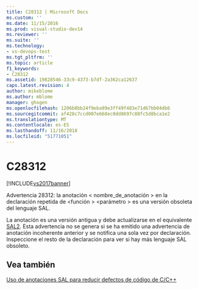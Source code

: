 ```yaml
---
title: C28312 | Microsoft Docs
ms.custom: ''
ms.date: 11/15/2016
ms.prod: visual-studio-dev14
ms.reviewer: ''
ms.suite: ''
ms.technology:
- vs-devops-test
ms.tgt_pltfrm: ''
ms.topic: article
f1_keywords:
- C28312
ms.assetid: 19828546-33c9-4373-b7df-2a362ca12637
caps.latest.revision: 4
author: mikeblome
ms.author: mblome
manager: ghogen
ms.openlocfilehash: 1206b8bb24f9eba99e3ff49f483e71d67bb04db6
ms.sourcegitcommit: af428c7ccd007e668ec0dd8697c88fc5d8bca1e2
ms.translationtype: MT
ms.contentlocale: es-ES
ms.lasthandoff: 11/16/2018
ms.locfileid: "51771051"
---
```

# <a name="c28312"></a>C28312
[!INCLUDE[vs2017banner](../includes/vs2017banner.md)]

Advertencia 28312: la anotación < nombre_de_anotación > en la declaración repetida de \<función > \<parámetro > es una versión obsoleta del lenguaje SAL.  
  
 La anotación es una versión antigua y debe actualizarse en el equivalente [SAL2](../code-quality/using-sal-annotations-to-reduce-c-cpp-code-defects.md). Esta advertencia no se genera si se ha emitido una advertencia de anotación incoherente anterior y se notifica una sola vez por declaración. Inspeccione el resto de la declaración para ver si hay más lenguaje SAL obsoleto.  
  
## <a name="see-also"></a>Vea también  
 [Uso de anotaciones SAL para reducir defectos de código de C/C++](../code-quality/using-sal-annotations-to-reduce-c-cpp-code-defects.md)



